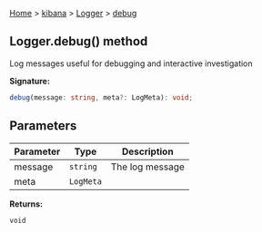 [Home](./index) &gt; [kibana](./kibana.md) &gt; [Logger](./kibana.logger.md) &gt; [debug](./kibana.logger.debug.md)

## Logger.debug() method

Log messages useful for debugging and interactive investigation

<b>Signature:</b>

```typescript
debug(message: string, meta?: LogMeta): void;
```

## Parameters

|  Parameter | Type | Description |
|  --- | --- | --- |
|  message | `string` | The log message |
|  meta | `LogMeta` |  |

<b>Returns:</b>

`void`

